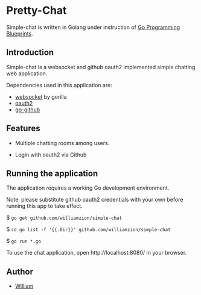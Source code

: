 # Pretty-Chat

Simple-chat is written in Golang under instruction of [Go Programming Blueprints](https://www.goodreads.com/book/show/32902495-go-programming-blueprints---second-edition).

## Introduction

Simple-chat is a websocket and github oauth2 implemented simple chatting web application.

Dependencies used in this application are:

- [websocket](https://github.com/gorilla/websocket) by gorilla
- [oauth2](https://golang.org/x/oauth2)
- [go-github](https://github.com/google/go-github/github)

## Features

- Multiple chatting rooms among users.

- Login with oauth2 via Github

## Running the application

The application requires a working Go development environment.

Note: please substitute github oauth2 credentials with your own before running this app to take effect.

$ `go get github.com/williamzion/simple-chat`

$ `cd go list -f '{{.Dir}}' github.com/williamzion/simple-chat`

$ `go run *.go`

To use the chat application, open http://localhost:8080/ in your browser.

## Author

- [William](https://github.com/williamzion)

